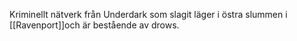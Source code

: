 Kriminellt nätverk från Underdark som slagit läger i östra slummen i [[Ravenport]]och är bestående av drows.